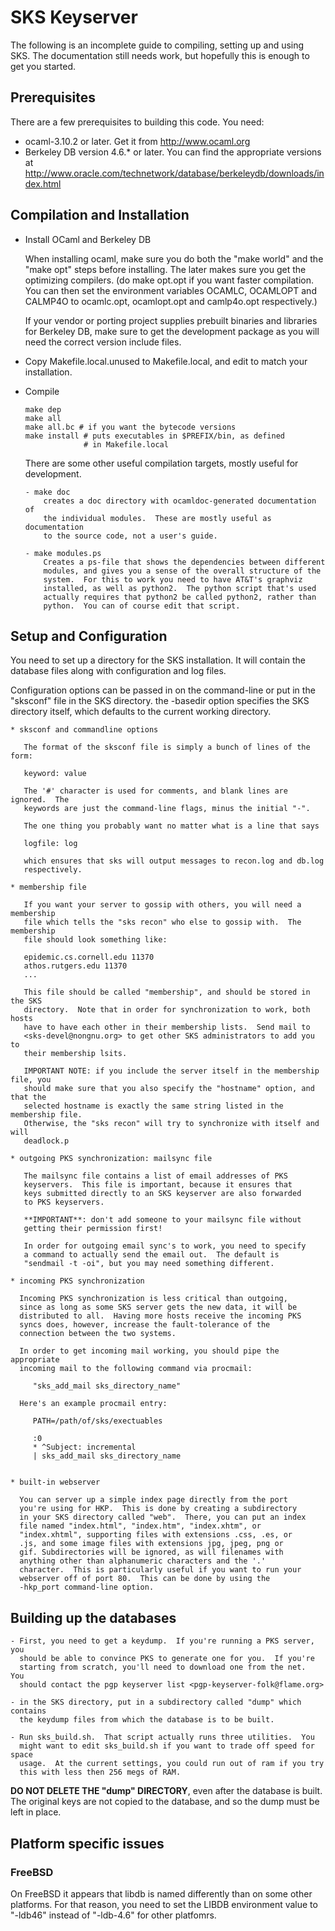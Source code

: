 SKS Keyserver
=============

The following is an incomplete guide to compiling, setting up and using SKS.
The documentation still needs work, but hopefully this is enough to get you
started.

Prerequisites
-------------

There are a few prerequisites to building this code.  You need:

* ocaml-3.10.2 or later.  Get it from http://www.ocaml.org
* Berkeley DB version 4.6.* or later.  You can find the 
  appropriate versions at 
  <http://www.oracle.com/technetwork/database/berkeleydb/downloads/index.html>

Compilation and Installation
----------------------------

* Install OCaml and Berkeley DB

  When installing ocaml, make sure you do both the "make world" and the
  "make opt" steps before installing.  The later makes sure you get the
  optimizing compilers.  (do make opt.opt if you want faster compilation.
  You can then set the environment variables OCAMLC, OCAMLOPT and CALMP4O to
  ocamlc.opt, ocamlopt.opt and camlp4o.opt respectively.)

  If your vendor or porting project supplies prebuilt binaries and libraries
  for Berkeley DB, make sure to get the development package as you will need
  the correct version include files.

* Copy Makefile.local.unused to Makefile.local, and edit to match your
  installation.  

* Compile

      make dep
      make all   
      make all.bc # if you want the bytecode versions
      make install # puts executables in $PREFIX/bin, as defined 
                   # in Makefile.local

    There are some other useful compilation targets, mostly useful for
    development.

      - make doc
          creates a doc directory with ocamldoc-generated documentation of
          the individual modules.  These are mostly useful as documentation
          to the source code, not a user's guide.

      - make modules.ps 
          Creates a ps-file that shows the dependencies between different
          modules, and gives you a sense of the overall structure of the
          system.  For this to work you need to have AT&T's graphviz
          installed, as well as python2.  The python script that's used
          actually requires that python2 be called python2, rather than
          python.  You can of course edit that script.

Setup and Configuration
-----------------------

You need to set up a directory for the SKS installation.  It will contain the
database files along with configuration and log files.

Configuration options can be passed in on the command-line or put in the
"sksconf" file in the SKS directory.  the -basedir option specifies the SKS
directory itself, which defaults to the current working directory.

    * sksconf and commandline options

       The format of the sksconf file is simply a bunch of lines of the form:

       keyword: value

       The '#' character is used for comments, and blank lines are ignored.  The
       keywords are just the command-line flags, minus the initial "-".  

       The one thing you probably want no matter what is a line that says 

       logfile: log

       which ensures that sks will output messages to recon.log and db.log
       respectively.

    * membership file

       If you want your server to gossip with others, you will need a membership
       file which tells the "sks recon" who else to gossip with.  The membership
       file should look something like:

       epidemic.cs.cornell.edu 11370
       athos.rutgers.edu 11370
       ...

       This file should be called "membership", and should be stored in the SKS
       directory.  Note that in order for synchronization to work, both hosts
       have to have each other in their membership lists.  Send mail to
       <sks-devel@nongnu.org> to get other SKS administrators to add you to 
       their membership lsits.

       IMPORTANT NOTE: if you include the server itself in the membership file, you
       should make sure that you also specify the "hostname" option, and that the
       selected hostname is exactly the same string listed in the membership file.
       Otherwise, the "sks recon" will try to synchronize with itself and will
       deadlock.p

    * outgoing PKS synchronization: mailsync file

       The mailsync file contains a list of email addresses of PKS
       keyservers.  This file is important, because it ensures that
       keys submitted directly to an SKS keyserver are also forwarded
       to PKS keyservers.

       **IMPORTANT**: don't add someone to your mailsync file without
       getting their permission first!

       In order for outgoing email sync's to work, you need to specify
       a command to actually send the email out.  The default is
       "sendmail -t -oi", but you may need something different.

    * incoming PKS synchronization

      Incoming PKS synchronization is less critical than outgoing,
      since as long as some SKS server gets the new data, it will be
      distributed to all.  Having more hosts receive the incoming PKS
      syncs does, however, increase the fault-tolerance of the
      connection between the two systems.

      In order to get incoming mail working, you should pipe the appropriate
      incoming mail to the following command via procmail:

         "sks_add_mail sks_directory_name" 

      Here's an example procmail entry:

         PATH=/path/of/sks/exectuables

         :0 
         * ^Subject: incremental
         | sks_add_mail sks_directory_name


    * built-in webserver

      You can server up a simple index page directly from the port
      you're using for HKP.  This is done by creating a subdirectory
      in your SKS directory called "web".  There, you can put an index
      file named "index.html", "index.htm", "index.xhtm", or
      "index.xhtml", supporting files with extensions .css, .es, or
      .js, and some image files with extensions jpg, jpeg, png or
      gif. Subdirectories will be ignored, as will filenames with
      anything other than alphanumeric characters and the '.'
      character.  This is particularly useful if you want to run your
      webserver off of port 80.  This can be done by using the
      -hkp_port command-line option.


Building up the databases
-------------------------

    - First, you need to get a keydump.  If you're running a PKS server, you
      should be able to convince PKS to generate one for you.  If you're
      starting from scratch, you'll need to download one from the net.  You
      should contact the pgp keyserver list <pgp-keyserver-folk@flame.org>

    - in the SKS directory, put in a subdirectory called "dump" which contains
      the keydump files from which the database is to be built.  

    - Run sks_build.sh.  That script actually runs three utilities.  You
      might want to edit sks_build.sh if you want to trade off speed for space
      usage.  At the current settings, you could run out of ram if you try
      this with less then 256 megs of RAM.

**DO NOT DELETE THE "dump" DIRECTORY**, even after the database is
built.  The original keys are not copied to the database, and so the
dump must be left in place.

Platform specific issues
------------------------

### FreeBSD ###

On FreeBSD it appears that libdb is named differently than on some
other platforms.  For that reason, you need to set the LIBDB
environment value to "-ldb46" instead of "-ldb-4.6" for other
platfomrs.
